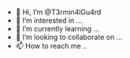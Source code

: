 - 👋 Hi, I’m @T3rmin4lGu4rd
- 👀 I’m interested in ...
- 🌱 I’m currently learning ...
- 💞️ I’m looking to collaborate on ...
- 📫 How to reach me ..